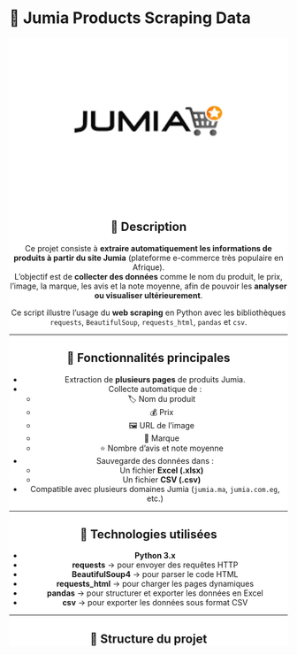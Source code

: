 # 🛒 Jumia Products Scraping Data

<div style="width:100%;text-align: center; background-color:white;"> <img align=middle src="https://github.com/Abdulrahmankhaled11/jumia-scraping/blob/main/photo.png" width="700px" height="300px">
  
## 📘 Description

Ce projet consiste à **extraire automatiquement les informations de produits à partir du site Jumia** (plateforme e-commerce très populaire en Afrique).  
L’objectif est de **collecter des données** comme le nom du produit, le prix, l’image, la marque, les avis et la note moyenne, afin de pouvoir les **analyser ou visualiser ultérieurement**.

Ce script illustre l’usage du **web scraping** en Python avec les bibliothèques `requests`, `BeautifulSoup`, `requests_html`, `pandas` et `csv`.

---

## 🚀 Fonctionnalités principales

- Extraction de **plusieurs pages** de produits Jumia.  
- Collecte automatique de :
  - 🏷️ Nom du produit  
  - 💰 Prix  
  - 🖼️ URL de l’image  
  - 🏢 Marque  
  - ⭐ Nombre d’avis et note moyenne  
- Sauvegarde des données dans :
  - Un fichier **Excel (.xlsx)**  
  - Un fichier **CSV (.csv)**  
- Compatible avec plusieurs domaines Jumia (`jumia.ma`, `jumia.com.eg`, etc.)

---

## 🧠 Technologies utilisées

- **Python 3.x**
- **requests** → pour envoyer des requêtes HTTP  
- **BeautifulSoup4** → pour parser le code HTML  
- **requests_html** → pour charger les pages dynamiques  
- **pandas** → pour structurer et exporter les données en Excel  
- **csv** → pour exporter les données sous format CSV  

---

## 📂 Structure du projet


